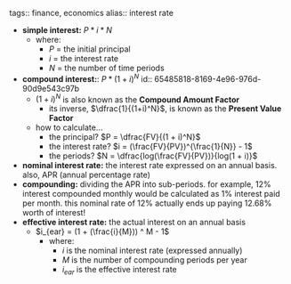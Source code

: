 tags:: finance, economics
alias:: interest rate

- **simple interest:** $P * i * N$
	- where:
		- $P$ = the initial principal
		- $i$ = the interest rate
		- $N$ = the number of time periods
- **compound interest:**: $P * (1 + i)^N$
  id:: 65485818-8169-4e96-976d-90d9e543c97b
	- $(1+i)^N$ is also known as the **Compound Amount Factor**
		- its inverse, $\dfrac{1}{(1+i)^N}$, is known as the **Present Value Factor**
	- how to calculate...
		- the principal? $P = \dfrac{FV}{(1 + i)^N}$
		- the interest rate? $i = (\frac{FV}{PV})^{\frac{1}{N}} - 1$
		- the periods? $N = \dfrac{log(\frac{FV}{PV})}{log(1 + i)}$
- **nominal interest rate:** the interest rate expressed on an annual basis. also, APR (annual percentage rate)
- **compounding:** dividing the APR into sub-periods. for example, 12% interest compounded monthly would be calculated as 1% interest paid per month. this nominal rate of 12% actually ends up paying 12.68% worth of interest!
- **effective interest rate:** the actual interest on an annual basis
	- $i_{ear} = (1 + (\frac{i}{M})) ^ M - 1$
		- where:
			- $i$ is the nominal interest rate (expressed annually)
			- $M$ is the number of compounding periods per year
			- $i_{ear}$ is the effective interest rate